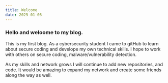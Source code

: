 ```yaml
---
title: Welcome
date: 2025-01-05
---
```

### Hello and weloome to my blog. <br />
This is my first blog. As a cybersecurity student I came to gitHub to learn about secure coding and develope my own technical skills. I hope to work with others on secure coding, malware/vulnerability detection. <br />

As my skills and network grows I will continue to add new repositories, and code. It would be amazing to expand my network and create some friends along the way as well.
